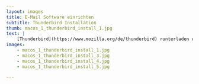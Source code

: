 ```yaml
---
layout: images
title: E-Mail Software einrichten
subtitle: Thunderbird Installation
thumb: macos_1_thunderbird_install_1.jpg
text: |
    [Thunderbird](https://www.mozilla.org/de/thunderbird) runterladen und ausführen.
images:
    - macos_1_thunderbird_install_1.jpg
    - macos_1_thunderbird_install_3.jpg
    - macos_1_thunderbird_install_4.jpg
    - macos_1_thunderbird_install_5.jpg

---
```

